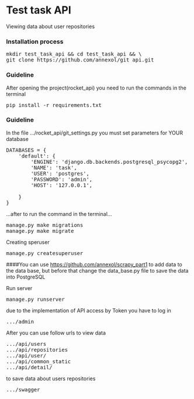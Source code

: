 # Test task API

Viewing data about user repositories

### Installation process

<pre>
mkdir test_task_api && cd test_task_api && \
git clone https://github.com/annexol/git_api.git
</pre>

### Guideline

After opening the project(rocket_api) you need to run the commands in the terminal

<pre>
pip install -r requirements.txt
</pre>
### Guideline

In the file .../rocket_api/git_settings.py you must set parameters for YOUR database

<pre>
DATABASES = {
    'default': {
        'ENGINE': 'django.db.backends.postgresql_psycopg2',
        'NAME': 'task',
        'USER': 'postgres',
        'PASSWORD': 'admin',
        'HOST': '127.0.0.1',

    }
}
</pre>


...after to run the command in the terminal...

<pre>
manage.py make migrations
manage.py make migrate
</pre>

Creating speruser

<pre>
manage.py createsuperuser
</pre>


####You can use https://github.com/annexol/scrapy_part1
to add data to the data base, but before that change the data_base.py file to save the data into PostgreSQL

Run server

<pre>
manage.py runserver
</pre>

due to the implementation of API access by Token
you have to log in

<pre>
.../admin
</pre>


After you can use follow urls to view data

<pre>
.../api/users
.../api/repositories 
.../api/user/<slug:name>
.../api/common_static 
.../api/detail/<slug:name> 
</pre>


to save data about users repositories

<pre>
.../swagger
</pre>
